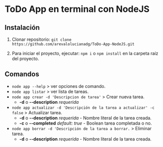 # ToDo App en terminal con NodeJS

## Instalación
1. Clonar repositorio:
   `git clone https://github.com/arevalolucianadg/ToDo-App-NodeJS.git`

2. Para iniciar el proyecto, ejecutar: `npm i` o `npm install` en la carpeta raíz del proyecto.

## Comandos

* `node app --help` > ver opciones de comando. 
* `node app listar` > ver lista de tareas.
* `node app crear -d 'Descripcion de tarea'` > Crear nueva tarea.
  * **-d** o **--description** *requerida*
* `node app actualizar -d 'Descripción de la tarea a actualizar' -c false` > Actualizar tarea.
  * **-d** o **--description** *requerida* - Nombre literal de la tarea creada.
  * **-c** o **--completed** *default: true* - Boolean tarea completada o no.
* `node app borrar -d 'Descripción de la tarea a borrar.` > Eliminar tarea.
  * **-d** o **--description** *requerida* - Nombre literal de la tarea creada.